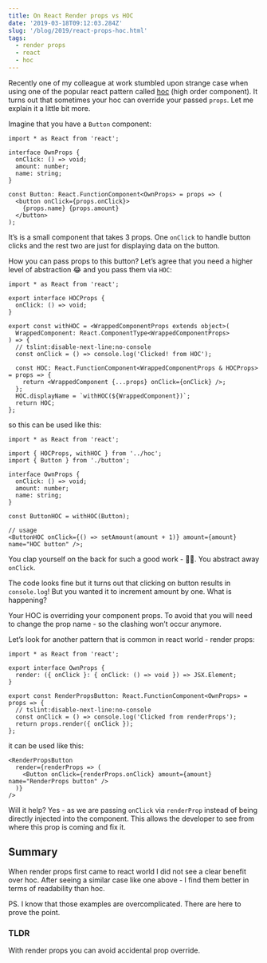 ```yaml
---
title: On React Render props vs HOC
date: '2019-03-18T09:12:03.284Z'
slug: '/blog/2019/react-props-hoc.html'
tags:
  - render props
  - react
  - hoc
---
```


Recently one of my colleague at work stumbled upon strange case when using one of the popular react pattern called [hoc](https://reactjs.org/docs/higher-order-components.html) (high order component). It turns out that sometimes your hoc can override your passed `props`. Let me explain it a little bit more.

Imagine that you have a `Button` component:

```tsx
import * as React from 'react';

interface OwnProps {
  onClick: () => void;
  amount: number;
  name: string;
}

const Button: React.FunctionComponent<OwnProps> = props => (
  <button onClick={props.onClick}>
    {props.name} {props.amount}
  </button>
);
```

It’s is a small component that takes 3 props. One `onClick` to handle button clicks and the rest two are just for displaying data on the button.

How you can pass props to this button? Let’s agree that you need a higher level of abstraction 😂 and you pass them via `HOC`:

```tsx
import * as React from 'react';

export interface HOCProps {
  onClick: () => void;
}

export const withHOC = <WrappedComponentProps extends object>(
  WrappedComponent: React.ComponentType<WrappedComponentProps>
) => {
  // tslint:disable-next-line:no-console
  const onClick = () => console.log('Clicked! from HOC');

  const HOC: React.FunctionComponent<WrappedComponentProps & HOCProps> = props => {
    return <WrappedComponent {...props} onClick={onClick} />;
  };
  HOC.displayName = `withHOC(${WrappedComponent})`;
  return HOC;
};
```

so this can be used like this:

```tsx
import * as React from 'react';

import { HOCProps, withHOC } from '../hoc';
import { Button } from './button';

interface OwnProps {
  onClick: () => void;
  amount: number;
  name: string;
}

const ButtonHOC = withHOC(Button);

// usage
<ButtonHOC onClick={() => setAmount(amount + 1)} amount={amount} name="HOC button" />;
```

You clap yourself on the back for such a good work - 👏🏻. You abstract away `onClick`.

The code looks fine but it turns out that clicking on button results in `console.log`! But you wanted it to increment amount by one. What is happening?

Your HOC is overriding your component props. To avoid that you will need to change the prop name - so the clashing won’t occur anymore.

Let’s look for another pattern that is common in react world - render props:

```tsx
import * as React from 'react';

export interface OwnProps {
  render: ({ onClick }: { onClick: () => void }) => JSX.Element;
}

export const RenderPropsButton: React.FunctionComponent<OwnProps> = props => {
  // tslint:disable-next-line:no-console
  const onClick = () => console.log('Clicked from renderProps');
  return props.render({ onClick });
};
```

it can be used like this:

```tsx
<RenderPropsButton
  render={renderProps => (
    <Button onClick={renderProps.onClick} amount={amount} name="RenderProps button" />
  )}
/>
```

Will it help? Yes - as we are passing `onClick` via `renderProp`
instead of being directly injected into the component. This allows the developer to see from where this prop is coming and fix it.

## Summary

When render props first came to react world I did not see a clear benefit over hoc. After seeing a similar case like one above - I find them better in terms of readability than hoc.

PS. I know that those examples are overcomplicated. There are here to prove the point.

### TLDR

With render props you can avoid accidental prop override.
